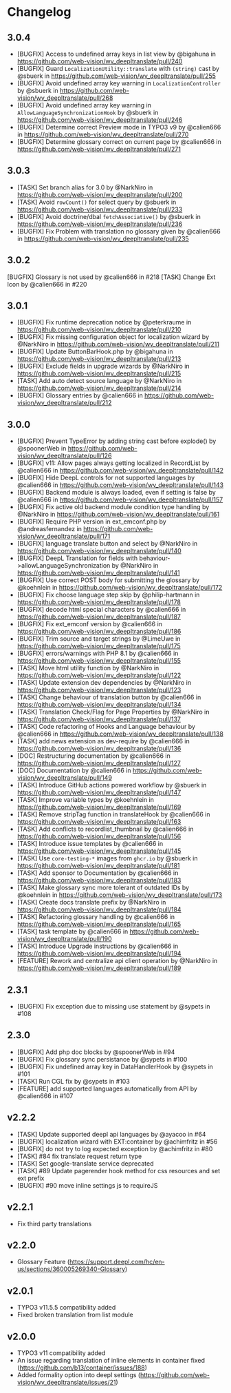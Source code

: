 # Changelog

## 3.0.4

* [BUGFIX] Access to undefined array keys in list view by @bigahuna in https://github.com/web-vision/wv_deepltranslate/pull/240
* [BUGFIX] Guard `LocalizationUtility::translate` with `(string)` cast by @sbuerk in https://github.com/web-vision/wv_deepltranslate/pull/255
* [BUGFIX] Avoid undefined array key warning in `LocalizationController` by @sbuerk in https://github.com/web-vision/wv_deepltranslate/pull/268
* [BUGFIX] Avoid undefined array key warning in `AllowLanguageSynchronizationHook` by @sbuerk in https://github.com/web-vision/wv_deepltranslate/pull/246
* [BUGFIX] Determine correct Preview mode in TYPO3 v9 by @calien666 in https://github.com/web-vision/wv_deepltranslate/pull/270
* [BUGFIX] Determine glossary correct on current page by @calien666 in https://github.com/web-vision/wv_deepltranslate/pull/271

## 3.0.3

* [TASK] Set branch alias for 3.0 by @NarkNiro in https://github.com/web-vision/wv_deepltranslate/pull/200
* [TASK] Avoid `rowCount()` for select query by @sbuerk in https://github.com/web-vision/wv_deepltranslate/pull/233
* [BUGFIX] Avoid doctrine/dbal `fetchAssociative()` by @sbuerk in https://github.com/web-vision/wv_deepltranslate/pull/236
* [BUGFIX] Fix Problem with translation no glossary given by @calien666 in https://github.com/web-vision/wv_deepltranslate/pull/235

## 3.0.2

[BUGFIX] Glossary is not used by @calien666 in #218
[TASK] Change Ext Icon by @calien666 in #220

## 3.0.1

* [BUGFIX] Fix runtime deprecation notice by @peterkraume in https://github.com/web-vision/wv_deepltranslate/pull/210
* [BUGFIX] Fix missing configuration object for localization wizard by @NarkNiro in https://github.com/web-vision/wv_deepltranslate/pull/211
* [BUGFIX] Update ButtonBarHook.php by @bigahuna in https://github.com/web-vision/wv_deepltranslate/pull/213
* [BUGFIX] Exclude fields in upgrade wizards by @NarkNiro in https://github.com/web-vision/wv_deepltranslate/pull/215
* [TASK] Add auto detect source language by @NarkNiro in https://github.com/web-vision/wv_deepltranslate/pull/214
* [BUGFIX] Glossary entries by @calien666 in https://github.com/web-vision/wv_deepltranslate/pull/212

## 3.0.0

* [BUGFIX] Prevent TypeError by adding string cast before explode() by @spoonerWeb in https://github.com/web-vision/wv_deepltranslate/pull/126
* [BUGFIX] v11: Allow pages always getting localized in RecordList by @calien666 in https://github.com/web-vision/wv_deepltranslate/pull/142
* [BUGFIX] Hide DeepL controls for not supported languages by @calien666 in https://github.com/web-vision/wv_deepltranslate/pull/143
* [BUGFIX] Backend module is always loaded, even if setting is false by @calien666 in https://github.com/web-vision/wv_deepltranslate/pull/157
* [BUGFIX] Fix active old backend module condition type handling by @NarkNiro in https://github.com/web-vision/wv_deepltranslate/pull/161
* [BUGFIX] Require PHP version in ext_emconf.php by @andreasfernandez in https://github.com/web-vision/wv_deepltranslate/pull/171
* [BUGFIX] language translate button and select by @NarkNiro in https://github.com/web-vision/wv_deepltranslate/pull/140
* [BUGFIX] DeepL Translation for fields with behaviour->allowLanguageSynchronization by @NarkNiro in https://github.com/web-vision/wv_deepltranslate/pull/141
* [BUGFIX] Use correct POST body for submitting the glossary by @koehnlein in https://github.com/web-vision/wv_deepltranslate/pull/172
* [BUGFIX] Fix choose language step skip by @philip-hartmann in https://github.com/web-vision/wv_deepltranslate/pull/178
* [BUGFIX] decode html special characters by @calien666 in https://github.com/web-vision/wv_deepltranslate/pull/187
* [BUGFIX] Fix ext_emconf version by @calien666 in https://github.com/web-vision/wv_deepltranslate/pull/186
* [BUGFIX] Trim source and target strings by @LimeUwe in https://github.com/web-vision/wv_deepltranslate/pull/175
* [BUGFIX] errors/warnings with PHP 8.1 by @calien666 in https://github.com/web-vision/wv_deepltranslate/pull/155
* [TASK] Move html utility function by @NarkNiro in https://github.com/web-vision/wv_deepltranslate/pull/122
* [TASK] Update extension dev dependencies by @NarkNiro in https://github.com/web-vision/wv_deepltranslate/pull/123
* [TASK] Change behaviour of translation button by @calien666 in https://github.com/web-vision/wv_deepltranslate/pull/134
* [TASK] Translation Check/Flag for Page Properties by @NarkNiro in https://github.com/web-vision/wv_deepltranslate/pull/137
* [TASK] Code refactoring of Hooks and Language behaviour by @calien666 in https://github.com/web-vision/wv_deepltranslate/pull/138
* [TASK] add news extension as dev-require by @calien666 in https://github.com/web-vision/wv_deepltranslate/pull/136
* [DOC] Restructuring documentation by @calien666 in https://github.com/web-vision/wv_deepltranslate/pull/127
* [DOC] Documentation by @calien666 in https://github.com/web-vision/wv_deepltranslate/pull/149
* [TASK] Introduce GitHub actions powered workflow by @sbuerk in https://github.com/web-vision/wv_deepltranslate/pull/147
* [TASK] Improve variable types by @koehnlein in https://github.com/web-vision/wv_deepltranslate/pull/169
* [TASK] Remove stripTag function in translateHook by @calien666 in https://github.com/web-vision/wv_deepltranslate/pull/163
* [TASK] Add conflicts to recordlist_thumbnail by @calien666 in https://github.com/web-vision/wv_deepltranslate/pull/156
* [TASK] Introduce issue templates by @calien666 in https://github.com/web-vision/wv_deepltranslate/pull/145
* [TASK] Use `core-testing-*` images from `ghcr.io` by @sbuerk in https://github.com/web-vision/wv_deepltranslate/pull/181
* [TASK] Add sponsor to Documentation by @calien666 in https://github.com/web-vision/wv_deepltranslate/pull/183
* [TASK] Make glossary sync more tolerant of outdated IDs by @koehnlein in https://github.com/web-vision/wv_deepltranslate/pull/173
* [TASK] Create docs translate prefix by @NarkNiro in https://github.com/web-vision/wv_deepltranslate/pull/184
* [TASK] Refactoring glossary handling by @calien666 in https://github.com/web-vision/wv_deepltranslate/pull/165
* [TASK] task template by @calien666 in https://github.com/web-vision/wv_deepltranslate/pull/190
* [TASK] Introduce Upgrade instructions by @calien666 in https://github.com/web-vision/wv_deepltranslate/pull/194
* [FEATURE] Rework and centralize api client operation by @NarkNiro in https://github.com/web-vision/wv_deepltranslate/pull/189

## 2.3.1

* [BUGFIX] Fix exception due to missing use statement by @sypets in #108

## 2.3.0

* [BUGFIX] Add php doc blocks by @spoonerWeb in #94
* [BUGFIX] Fix glossary sync persistance by @sypets in #100
* [BUGFIX] Fix undefined array key in DataHandlerHook by @sypets in #101
* [TASK] Run CGL fix by @sypets in #103
* [FEATURE] add supported languages automatically from API by @calien666 in #107

## v2.2.2

* [TASK] Update supported deepl api languages by @ayacoo in #64
* [BUGFIX] localization wizard with EXT:container by @achimfritz in #56
* [BUGFIX] do not try to log expected exception by @achimfritz in #80
* [TASK] #84 fix translate request return type
* [TASK] Set google-translate service deprecated
* [TASK] #89 Update pagerender hook method for css resources and set ext prefix
* [BUGFIX] #90 move inline settings js to requireJS

## v2.2.1

- Fix third party translations

## v2.2.0

- Glossary Feature (https://support.deepl.com/hc/en-us/sections/360005269340-Glossary)

## v2.0.1

- TYPO3 v11.5.5 compatibility added
- Fixed broken translation from list module

## v2.0.0

- TYPO3 v11 compatibility added
- An issue regarding translation of inline elements in container fixed (https://github.com/b13/container/issues/188)
- Added formality option into deepl settings (https://github.com/web-vision/wv_deepltranslate/issues/21)
